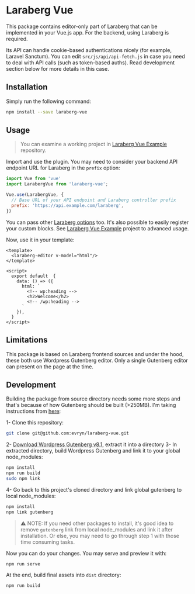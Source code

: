 # Laraberg Vue

This package contains editor-only part of Laraberg that can be implemented in your Vue.js app. For the backend, using Laraberg is required.

Its API can handle cookie-based authentications nicely (for example, Laravel Sanctum). You can edit `src/js/api/api-fetch.js` in case you need to deal with API calls (such as token-based auths). Read development section below for more details in this case. 

## Installation
Simply run the following command:
```bash
npm install --save laraberg-vue
```

## Usage

> You can examine a working project in [Laraberg Vue Example](https://github.com/evryn/laraberg-vue-example) repository. 

Import and use the plugin. You may need to consider your backend API endpoint URL for Laraberg in the `prefix` option:

```js
import Vue from 'vue'
import LarabergVue from 'laraberg-vue';

Vue.use(LarabergVue, {
  // Base URL of your API endpoint and Laraberg controller prefix
  prefix: 'https://api.example.com/laraberg',
})
```

You can pass other [Laraberg options](https://github.com/VanOns/laraberg#configuration-options) too. It's also possible to easily register your custom blocks. See [Laraberg Vue Example](https://github.com/evryn/laraberg-vue-example) project to advanced usage.

Now, use it in your template:

```vue
<template>
  <laraberg-editor v-model="html"/>
</template>

<script>
  export default  {
    data: () => ({
      html: `
        <!-- wp:heading -->
        <h2>Welcome</h2>
        <!-- /wp:heading -->
      `
	}),
  }
</script>
```

## Limitations
This package is based on Laraberg frontend sources and under the hood, these both use Wordpress Gutenberg editor. Only a single Gutenberg editor can present on the page at the time.

## Development
Building the package from source directory needs some more steps and that's because of how Gutenberg should be built (>250MB). I'm taking instructions from [here](https://github.com/VanOns/laraberg/issues/47#issuecomment-519416511):

1- Clone this repository:
```bash
git clone git@github.com:evryn/laraberg-vue.git
```

2- [Download Wordpress Gutenberg v8.1](https://codeload.github.com/WordPress/gutenberg/zip/release/8.1), extract it into a directory 
3- In extracted directory, build Wordpress Gutenberg and link it to your global node_modules:
```bash
npm install
npm run build
sudo npm link
```

4- Go back to this project's cloned directory and link global gutenberg to local node_modules:
```bash
npm install
npm link gutenberg
```
> ⚠ NOTE: If you need other packages to install, it's good idea to remove `gutenberg` link from local node_modules and link it after installation. Or else, you may need to go through step 1 with those time consuming tasks.

Now you can do your changes. You may serve and preview it with:
```bash
npm run serve
```

At the end, build final assets into `dist` directory:
```bash
npm run build
```
